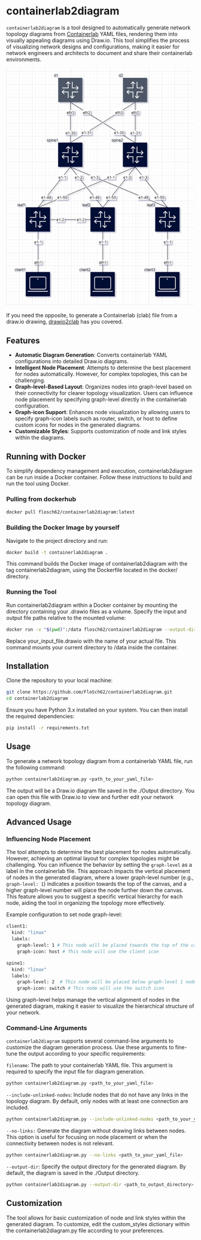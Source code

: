 # containerlab2diagram

`containerlab2diagram` is a tool designed to automatically generate network topology diagrams from [Containerlab](https://github.com/srl-labs/containerlab) YAML files, rendering them into visually appealing diagrams using Draw.io. This tool simplifies the process of visualizing network designs and configurations, making it easier for network engineers and architects to document and share their containerlab environments.

![Drawio ](img/drawio1.png)

If you need the opposite, to generate a Containerlab (clab) file from a draw.io drawing, [drawio2clab](https://github.com/FloSch62/drawio2clab) has you covered.

## Features

- **Automatic Diagram Generation**: Converts containerlab YAML configurations into detailed Draw.io diagrams.
- **Intelligent Node Placement**: Attempts to determine the best placement for nodes automatically. However, for complex topologies, this can be challenging.
- **Graph-level-Based Layout**: Organizes nodes into graph-level based on their connectivity for clearer topology visualization. Users can influence node placement by specifying graph-level directly in the containerlab configuration.
- **Graph-icon Support**: Enhances node visualization by allowing users to specify graph-icon labels such as router, switch, or host to define custom icons for nodes in the generated diagrams.
- **Customizable Styles**: Supports customization of node and link styles within the diagrams.

## Running with Docker
To simplify dependency management and execution, containerlab2diagram can be run inside a Docker container. Follow these instructions to build and run the tool using Docker.

### Pulling from dockerhub
```bash
docker pull flosch62/containerlab2diagram:latest
```

### Building the Docker Image by yourself

Navigate to the project directory and run:

```bash
docker build -t containerlab2diagram .
```
This command builds the Docker image of containerlab2diagram with the tag containerlab2diagram, using the Dockerfile located in the docker/ directory.

### Running the Tool
Run containerlab2diagram within a Docker container by mounting the directory containing your .drawio files as a volume. Specify the input and output file paths relative to the mounted volume:
```bash
docker run -v "$(pwd)":/data flosch62/containerlab2diagram --output-dir /data/ /data/your_input_file.yaml
```
Replace your_input_file.drawio with the name of your actual file. This command mounts your current directory to /data inside the container.


## Installation

Clone the repository to your local machine:

```bash
git clone https://github.com/FloSch62/containerlab2diagram.git
cd containerlab2diagram
```

Ensure you have Python 3.x installed on your system. You can then install the required dependencies:
```bash
pip install -r requirements.txt
```

## Usage
To generate a network topology diagram from a containerlab YAML file, run the following command:

```bash
python containerlab2diagram.py <path_to_your_yaml_file>
```
The output will be a Draw.io diagram file saved in the ./Output directory. You can open this file with Draw.io to view and further edit your network topology diagram.

## Advanced Usage

### Influencing Node Placement

The tool attempts to determine the best placement for nodes automatically. However, achieving an optimal layout for complex topologies might be challenging. You can influence the behavior by setting the `graph-level` as a label in the containerlab file. This approach impacts the vertical placement of nodes in the generated diagram, where a lower graph-level number (e.g., `graph-level: 1`) indicates a position towards the top of the canvas, and a higher graph-level number will place the node further down the canvas. This feature allows you to suggest a specific vertical hierarchy for each node, aiding the tool in organizing the topology more effectively.

Example configuration to set node graph-level:

```bash
client1:
  kind: "linux"
  labels:
    graph-level: 1 # This node will be placed towards the top of the canvas
    graph-icon: host # This node will use the client icon
```
```bash
spine1:
  kind: "linux"
  labels:
    graph-level: 2  # This node will be placed below graph-level 1 nodes on the canvas
    graph-icon: switch # This node will use the switch icon
```
Using graph-level helps manage the vertical alignment of nodes in the generated diagram, making it easier to visualize the hierarchical structure of your network.

### Command-Line Arguments

`containerlab2diagram` supports several command-line arguments to customize the diagram generation process. Use these arguments to fine-tune the output according to your specific requirements:

`filename`: The path to your containerlab YAML file. This argument is required to specify the input file for diagram generation.

```bash
python containerlab2diagram.py <path_to_your_yaml_file>
```

`--include-unlinked-nodes`: Include nodes that do not have any links in the topology diagram. By default, only nodes with at least one connection are included.

```bash
python containerlab2diagram.py --include-unlinked-nodes <path_to_your_yaml_file>
```

`--no-links:` Generate the diagram without drawing links between nodes. This option is useful for focusing on node placement or when the connectivity between nodes is not relevant.

```bash
python containerlab2diagram.py --no-links <path_to_your_yaml_file>
```
  
  `--output-dir`: Specify the output directory for the generated diagram. By default, the diagram is saved in the ./Output directory.
  
  ```bash
  python containerlab2diagram.py --output-dir <path_to_output_directory> <path_to_your_yaml_file>
  ```

## Customization
The tool allows for basic customization of node and link styles within the generated diagram. To customize, edit the custom_styles dictionary within the containerlab2diagram.py file according to your preferences.